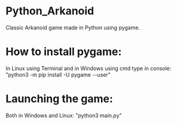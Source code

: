 # Python_Arkanoid

Classic Arkanoid game made in Python using pygame. 

# How to install pygame:

In Linux using Terminal and in Windows using cmd type in console: "python3 -m pip install -U pygame --user"
  
# Launching the game:

Both in Windows and Linux: "python3 main.py"


